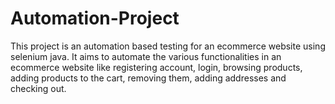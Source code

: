 # Automation-Project

This project is an automation based testing for an ecommerce website using selenium java. It aims to automate the various functionalities in an ecommerce website like registering account, login, browsing products, adding products to the cart, removing them, adding addresses and checking out.
